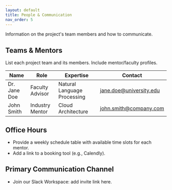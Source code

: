 ```yaml
---
layout: default
title: People & Communication
nav_order: 5
---
```


Information on the project's team members and how to communicate.

## Teams & Mentors
List each project team and its members. Include mentor/faculty profiles.

| Name        | Role              | Expertise                       | Contact               |
|-------------|-------------------|---------------------------------|-----------------------|
| Dr. Jane Doe| Faculty Advisor   | Natural Language Processing     | jane.doe@university.edu |
| John Smith  | Industry Mentor   | Cloud Architecture              | john.smith@company.com  |

## Office Hours
- Provide a weekly schedule table with available time slots for each mentor.
- Add a link to a booking tool (e.g., Calendly).

## Primary Communication Channel
- Join our Slack Workspace: add invite link here.
